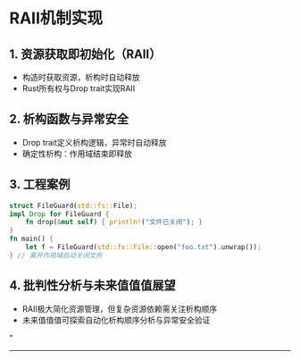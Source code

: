 ﻿# RAII机制实现

## 1. 资源获取即初始化（RAII）

- 构造时获取资源，析构时自动释放
- Rust所有权与Drop trait实现RAII

## 2. 析构函数与异常安全

- Drop trait定义析构逻辑，异常时自动释放
- 确定性析构：作用域结束即释放

## 3. 工程案例

```rust
struct FileGuard(std::fs::File);
impl Drop for FileGuard {
    fn drop(&mut self) { println!("文件已关闭"); }
}
fn main() {
    let f = FileGuard(std::fs::File::open("foo.txt").unwrap());
} // 离开作用域自动关闭文件
```

## 4. 批判性分析与未来值值值展望

- RAII极大简化资源管理，但复杂资源依赖需关注析构顺序
- 未来值值值可探索自动化析构顺序分析与异常安全验证

"

---
